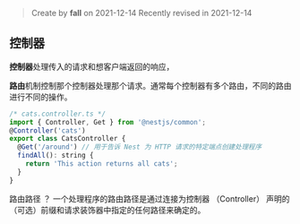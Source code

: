 > Create by **fall** on 2021-12-14
> Recently revised in 2021-12-14

## 控制器

**控制器**处理传入的请求和想客户端返回的响应，

**路由**机制控制那个控制器处理那个请求。通常每个控制器有多个路由，不同的路由进行不同的操作。

```js
/* cats.controller.ts */
import { Controller, Get } from '@nestjs/common';
@Controller('cats')
export class CatsController {
  @Get('/around') // 用于告诉 Nest 为 HTTP 请求的特定端点创建处理程序
  findAll(): string {
    return 'This action returns all cats';
  }
}
```

路由路径 ？ 一个处理程序的路由路径是通过连接为控制器 （Controller） 声明的（可选）前缀和请求装饰器中指定的任何路径来确定的。

